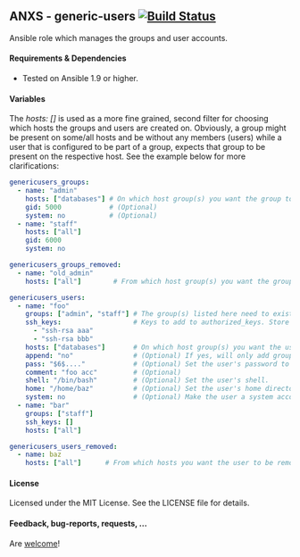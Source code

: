 ## ANXS - generic-users [![Build Status](https://travis-ci.org/ANXS/generic-users.png)](https://travis-ci.org/ANXS/generic-users)

Ansible role which manages the groups and user accounts.


#### Requirements & Dependencies
- Tested on Ansible 1.9 or higher.


#### Variables

The *hosts: []* is used as a more fine grained, second filter for choosing which hosts the groups and users are created on.
Obviously, a group might be present on some/all hosts and be without any members (users) while a user that is
configured to be part of a group, expects that group to be present on the respective host. See the example below for more clarifications:

```yaml
genericusers_groups:
  - name: "admin"
    hosts: ["databases"] # On which host group(s) you want the group to be created. Default is "all".
    gid: 5000            # (Optional)
    system: no           # (Optional)
  - name: "staff"
    hosts: ["all"]
    gid: 6000
    system: no

genericusers_groups_removed:
  - name: "old_admin"
    hosts: ["all"]        # From which host group(s) you want the group to be removed. Default is "all".

genericusers_users:
  - name: "foo"
    groups: ["admin", "staff"] # The group(s) listed here need to exist on the hosts beforehand.
    ssh_keys:                  # Keys to add to authorized_keys. Store them in the files directory.
      - "ssh-rsa aaa"
      - "ssh-rsa bbb"
    hosts: ["databases"]       # On which host group(s) you want the user to be created. Default is "all".
    append: "no"               # (Optional) If yes, will only add groups, not set them to just the list in groups.
    pass: "$6$...."            # (Optional) Set the user's password to this crypted value.
    comment: "foo acc"         # (Optional) 
    shell: "/bin/bash"         # (Optional) Set the user's shell.
    home: "/home/baz"          # (Optional) Set the user's home directory.
    system: no                 # (Optional) Make the user a system account or not.
  - name: "bar"
    groups: ["staff"]
    ssh_keys: []
    hosts: ["all"]

genericusers_users_removed:
  - name: baz
    hosts: ["all"]      # From which hosts you want the user to be removed. Default is "all".
```


#### License

Licensed under the MIT License. See the LICENSE file for details.


#### Feedback, bug-reports, requests, ...

Are [welcome](https://github.com/ANXS/generic-users/issues)!
